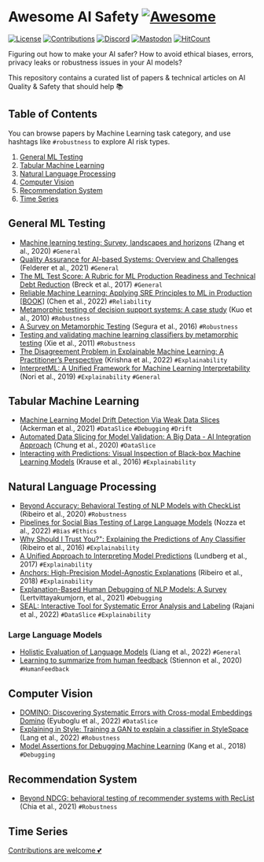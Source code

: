# Awesome AI Safety [![Awesome](https://cdn.rawgit.com/sindresorhus/awesome/d7305f38d29fed78fa85652e3a63e154dd8e8829/media/badge.svg)](https://github.com/sindresorhus/awesome)

[![License](https://img.shields.io/github/license/Giskard-AI/awesome-ai-safety?color=blue)](./LICENSE)
[![Contributions](https://img.shields.io/badge/contributions-welcome-brightgreen.svg?style=flat)](./CONTRIBUTING.md)
[![Discord](https://img.shields.io/discord/939190303397666868?label=Discord)](https://gisk.ar/discord)
[![Mastodon](https://img.shields.io/mastodon/follow/109377499153541532?domain=https%3A%2F%2Ffosstodon.org&style=social)](https://fosstodon.org/@Giskard)
[![HitCount](https://hits.dwyl.com/Giskard-AI/awesome-ai-safety.svg?style=flat)](http://hits.dwyl.com/Giskard-AI/awesome-ai-safety)

Figuring out how to make your AI safer? How to avoid ethical biases, errors, privacy leaks or robustness issues in your AI models? 

This repository contains a curated list of papers & technical articles on AI Quality & Safety that should help 📚

## Table of Contents

You can browse papers by Machine Learning task category, and use hashtags like `#robustness` to explore AI risk types.

1. [General ML Testing](#general-ml-testing)
2. [Tabular Machine Learning](#tabular-machine-learning)
3. [Natural Language Processing](#natural-language-processing)
4. [Computer Vision](#computer-vision)
5. [Recommendation System](#recommendation-system)
6. [Time Series](#time-series)

## General ML Testing

* [Machine learning testing: Survey, landscapes and horizons](https://ieeexplore.ieee.org/abstract/document/9000651/) (Zhang et al., 2020) `#General`
* [Quality Assurance for AI-based Systems: Overview and Challenges](https://arxiv.org/abs/2102.05351) (Felderer et al., 2021) `#General`
* [The ML Test Score: A Rubric for ML Production Readiness and Technical Debt Reduction](https://research.google/pubs/pub46555/) (Breck et al., 2017) `#General`
* [Reliable Machine Learning: Applying SRE Principles to ML in Production [BOOK]](https://www.oreilly.com/library/view/reliable-machine-learning/9781098106218/) (Chen et al., 2022) `#Reliability`
* [Metamorphic testing of decision support systems: A case study](https://digital-library.theiet.org/content/journals/10.1049/iet-sen.2009.0084) (Kuo et al., 2010) `#Robustness`
* [A Survey on Metamorphic Testing](https://ieeexplore.ieee.org/document/7422146) (Segura et al., 2016) `#Robustness`
* [Testing and validating machine learning classifiers by metamorphic testing](https://www.sciencedirect.com/science/article/abs/pii/S0164121210003213) (Xie et al., 2011) `#Robustness`
* [The Disagreement Problem in Explainable Machine Learning: A Practitioner’s Perspective](https://arxiv.org/pdf/2202.01602.pdf) (Krishna et al., 2022) `#Explainability`
* [InterpretML: A Unified Framework for Machine Learning Interpretability](https://arxiv.org/abs/1909.09223) (Nori et al., 2019) `#Explainability` `#General`

## Tabular Machine Learning

* [Machine Learning Model Drift Detection Via Weak Data Slices](https://arxiv.org/pdf/2108.05319.pdf) (Ackerman et al., 2021) `#DataSlice` `#Debugging` `#Drift`
* [Automated Data Slicing for Model Validation: A Big Data - AI Integration Approach](https://ieeexplore.ieee.org/abstract/document/8713886) (Chung et al., 2020) `#DataSlice`
* [Interacting with Predictions: Visual Inspection of Black-box Machine Learning Models](https://dl.acm.org/doi/abs/10.1145/2858036.2858529) (Krause et al., 2016) `#Explainability`

## Natural Language Processing

* [Beyond Accuracy: Behavioral Testing of NLP Models with CheckList](http://homes.cs.washington.edu/~marcotcr/acl20_checklist.pdf) (Ribeiro et al., 2020) `#Robustness`
* [Pipelines for Social Bias Testing of Large Language Models](https://openreview.net/pdf/8be28761ea130113e3be7747870c434f53e9b309.pdf) (Nozza et al., 2022) `#Bias` `#Ethics`
* [Why Should I Trust You?": Explaining the Predictions of Any Classifier](https://arxiv.org/abs/1602.04938) (Ribeiro et al., 2016) `#Explainability`
* [A Unified Approach to Interpreting Model Predictions](https://arxiv.org/abs/1705.07874) (Lundberg et al., 2017) `#Explainability`
* [Anchors: High-Precision Model-Agnostic Explanations](https://homes.cs.washington.edu/~marcotcr/aaai18.pdf) (Ribeiro et al., 2018) `#Explainability`
* [Explanation-Based Human Debugging of NLP Models: A Survey](https://direct.mit.edu/tacl/article/doi/10.1162/tacl_a_00440/108932/Explanation-Based-Human-Debugging-of-NLP-Models-A) (Lertvittayakumjorn, et al., 2021) `#Debugging`
* [SEAL: Interactive Tool for Systematic Error Analysis and Labeling](https://arxiv.org/abs/2210.05839) (Rajani et al., 2022) `#DataSlice` `#Explainability`

### Large Language Models

* [Holistic Evaluation of Language Models](https://arxiv.org/abs/2211.09110) (Liang et al., 2022) `#General`
* [Learning to summarize from human feedback](https://proceedings.neurips.cc/paper/2020/file/1f89885d556929e98d3ef9b86448f951-Paper.pdf) (Stiennon et al., 2020) `#HumanFeedback`

## Computer Vision

* [DOMINO: Discovering Systematic Errors with Cross-modal Embeddings Domino](https://arxiv.org/pdf/2203.14960.pdf) (Eyuboglu et al., 2022) `#DataSlice`
* [Explaining in Style: Training a GAN to explain a classifier in StyleSpace](https://arxiv.org/pdf/2104.13369.pdf) (Lang et al., 2022) `#Robustness`
* [Model Assertions for Debugging Machine Learning](https://ddkang.github.io/papers/2018/omg-nips-ws.pdf) (Kang et al., 2018) `#Debugging`

## Recommendation System

* [Beyond NDCG: behavioral testing of recommender systems with RecList](https://arxiv.org/abs/2111.09963) (Chia et al., 2021) `#Robustness`

## Time Series

[Contributions are welcome 💕](CONTRIBUTING.md)
